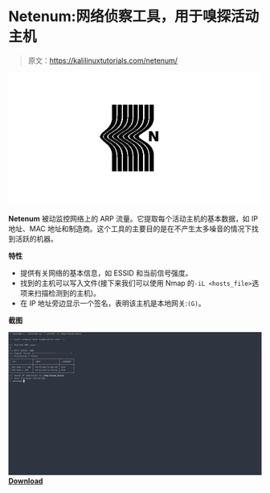 # Netenum:网络侦察工具，用于嗅探活动主机

> 原文：<https://kalilinuxtutorials.com/netenum/>

[![Netenum : Network Reconnaisance Tool That Sniffs For Active Hosts](img//5e33d9e728fbc9c9202bac0ad167cac7.png "Netenum : Network Reconnaisance Tool That Sniffs For Active Hosts")](https://1.bp.blogspot.com/-jbfziD5yawc/Xy-jCOq6xWI/AAAAAAAAHRc/3M8_asmlBGYOF8K9cbEGyyu0BNAe9G8VwCLcBGAsYHQ/s728/Netenum%25281%2529.png)

**Netenum** 被动监控网络上的 ARP 流量。它提取每个活动主机的基本数据，如 IP 地址、MAC 地址和制造商。这个工具的主要目的是在不产生太多噪音的情况下找到活跃的机器。

**特性**

*   提供有关网络的基本信息，如 ESSID 和当前信号强度。
*   找到的主机可以写入文件(接下来我们可以使用 Nmap 的`-iL <hosts_file>`选项来扫描检测到的主机)。
*   在 IP 地址旁边显示一个签名，表明该主机是本地网关:`(G)`。

**截图**

![](img//5314fd6574cba5e78db7e3d2a9cabea0.png)[**Download**](https://github.com/wintrmvte/Netenum#features)